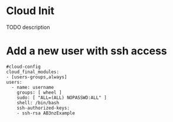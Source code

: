 # Cloud Init

TODO description



# Add a new user with ssh access
```
#cloud-config
cloud_final_modules:
- [users-groups,always]
users:
  - name: username
    groups: [ wheel ]
    sudo: [ "ALL=(ALL) NOPASSWD:ALL" ]
    shell: /bin/bash
    ssh-authorized-keys:
    - ssh-rsa AB3nzExample
```

